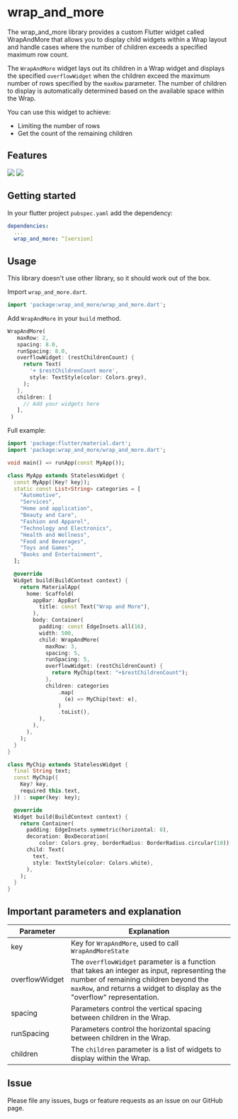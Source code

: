 <!--
This README describes the package. If you publish this package to pub.dev,
this README's contents appear on the landing page for your package.

For information about how to write a good package README, see the guide for
[writing package pages](https://dart.dev/guides/libraries/writing-package-pages).

For general information about developing packages, see the Dart guide for
[creating packages](https://dart.dev/guides/libraries/create-library-packages)
and the Flutter guide for
[developing packages and plugins](https://flutter.dev/developing-packages).
-->
# wrap_and_more

The wrap_and_more library provides a custom Flutter widget called WrapAndMore that allows you to display child widgets within a Wrap layout and handle cases where the number of children exceeds a specified maximum row count.

The `WrapAndMore` widget lays out its children in a Wrap widget and
displays the specified `overflowWidget` when the children exceed the
maximum number of rows specified by the `maxRow` parameter. The number
of children to display is automatically determined based on the available
space within the Wrap.

You can use this widget to achieve:

- Limiting the number of rows
- Get the count of the remaining children

## Features

![](https://raw.githubusercontent.com/ibnufth/wrap_and_more/main/example_image_1.png) ![](https://raw.githubusercontent.com/ibnufth/wrap_and_more/main/example_image_2.png)

## Getting started

In your flutter project `pubspec.yaml` add the dependency:

```yaml
dependencies:
  ...
  wrap_and_more: ^[version]
```

## Usage

This library doesn't use other library, so it should work out of the box.

Import `wrap_and_more.dart`.

```dart
import 'package:wrap_and_more/wrap_and_more.dart';
```

Add `WrapAndMore` in your `build` method.

```dart
WrapAndMore(
   maxRow: 2,
   spacing: 8.0,
   runSpacing: 8.0,
   overflowWidget: (restChildrenCount) {
     return Text(
       '+ $restChildrenCount more',
       style: TextStyle(color: Colors.grey),
     );
   },
   children: [
     // Add your widgets here
   ],
 )
```

Full example:

```dart
import 'package:flutter/material.dart';
import 'package:wrap_and_more/wrap_and_more.dart';

void main() => runApp(const MyApp());

class MyApp extends StatelessWidget {
  const MyApp({Key? key});
  static const List<String> categories = [
    "Automotive",
    "Services",
    "Home and application",
    "Beauty and Care",
    "Fashion and Apparel",
    "Technology and Electronics",
    "Health and Wellness",
    "Food and Beverages",
    "Toys and Games",
    "Books and Entertainment",
  ];

  @override
  Widget build(BuildContext context) {
    return MaterialApp(
      home: Scaffold(
        appBar: AppBar(
          title: const Text("Wrap and More"),
        ),
        body: Container(
          padding: const EdgeInsets.all(16),
          width: 500,
          child: WrapAndMore(
            maxRow: 3,
            spacing: 5,
            runSpacing: 5,
            overflowWidget: (restChildrenCount) {
              return MyChip(text: "+$restChildrenCount");
            },
            children: categories
                .map(
                  (e) => MyChip(text: e),
                )
                .toList(),
          ),
        ),
      ),
    );
  }
}

class MyChip extends StatelessWidget {
  final String text;
  const MyChip({
    Key? key,
    required this.text,
  }) : super(key: key);

  @override
  Widget build(BuildContext context) {
    return Container(
      padding: EdgeInsets.symmetric(horizontal: 8),
      decoration: BoxDecoration(
          color: Colors.grey, borderRadius: BorderRadius.circular(10)),
      child: Text(
        text,
        style: TextStyle(color: Colors.white),
      ),
    );
  }
}

```

## Important parameters and explanation

|Parameter|Explanation|
|-----|-----|
|key|Key for `WrapAndMore`, used to call `WrapAndMoreState`|
|overflowWidget|The `overflowWidget` parameter is a function that takes an integer as input, representing the number of remaining children beyond the `maxRow`, and returns a widget to display as the "overflow" representation.|
|spacing|Parameters control the vertical spacing between children in the Wrap.|
|runSpacing|Parameters control the horizontal spacing between children in the Wrap.|
|children| The `children` parameter is a list of widgets to display within the Wrap.


## Issue

Please file any issues, bugs or feature requests as an issue on our GitHub page.
